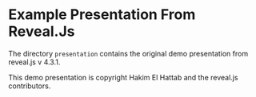 
# Example Presentation From Reveal.Js

The directory `presentation` contains the original demo presentation from
reveal.js v 4.3.1.

This demo presentation is copyright Hakim El Hattab and the reveal.js
contributors.

